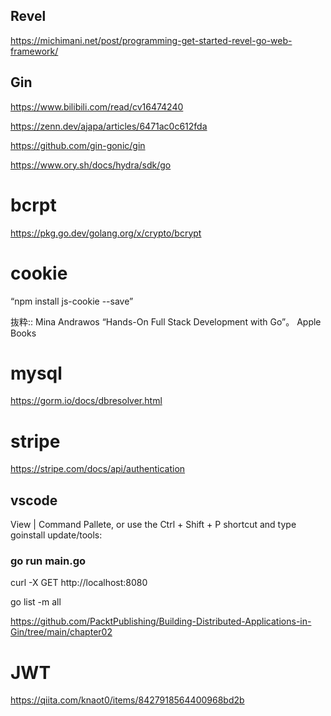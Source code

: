 ## Revel 
https://michimani.net/post/programming-get-started-revel-go-web-framework/

## Gin 
https://www.bilibili.com/read/cv16474240

https://zenn.dev/ajapa/articles/6471ac0c612fda

https://github.com/gin-gonic/gin


https://www.ory.sh/docs/hydra/sdk/go

# bcrpt
https://pkg.go.dev/golang.org/x/crypto/bcrypt

# cookie
“npm install js-cookie --save”

抜粋:: Mina Andrawos  “Hands-On Full Stack Development with Go”。 Apple Books  

# mysql
https://gorm.io/docs/dbresolver.html

# stripe
https://stripe.com/docs/api/authentication

## vscode
 View | Command Pallete, or use the Ctrl + Shift + P shortcut and type goinstall update/tools:
 
 
### go run main.go
curl -X GET http://localhost:8080

go list -m all

https://github.com/PacktPublishing/Building-Distributed-Applications-in-Gin/tree/main/chapter02

# JWT
https://qiita.com/knaot0/items/8427918564400968bd2b
